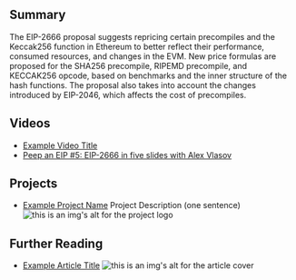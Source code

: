 ## Summary

The EIP-2666 proposal suggests repricing certain precompiles and the Keccak256 function in Ethereum to better reflect their performance, consumed resources, and changes in the EVM. New price formulas are proposed for the SHA256 precompile, RIPEMD precompile, and KECCAK256 opcode, based on benchmarks and the inner structure of the hash functions. The proposal also takes into account the changes introduced by EIP-2046, which affects the cost of precompiles.

## Videos

- [Example Video Title](https://www.youtube.com/watch?v=TDGq4aeevgY)
- [Peep an EIP #5: EIP-2666 in five slides with Alex Vlasov](https://www.youtube.com/watch?v=aGxe5XneLFo&list=PL4cwHXAawZxqu0PKKyMzG_3BJV_xZTi1F&index=108)

## Projects

- [Example Project Name](https://xxxx.xxx/xxxxx) Project Description (one sentence) ![this is an img's alt for the project logo](https://xxxx.xxx/project-logo.xxx)

## Further Reading

- [Example Article Title](https://xxxx.xxx/xxxxx) ![this is an img's alt for the article cover](https://xxxx.xxx/article-cover.xxx)
